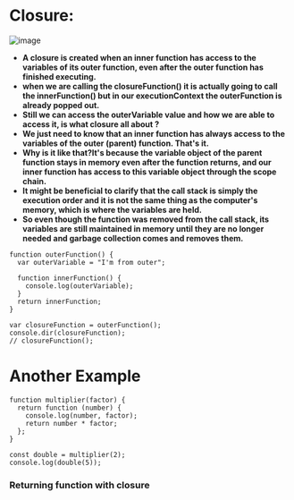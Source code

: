 # Closure:
![image](https://github.com/user-attachments/assets/51061f00-746f-40ae-97a5-d80b75bdcbb9)

- **A closure is created when an inner function has access to the variables of its outer function, even after the outer function has finished executing.**
- **when we are calling the closureFunction() it is actually going to call the innerFunction() but in our executionContext the outerFunction is already popped out.** 
- **Still we can access the outerVariable value and how we are able to access it, is what closure all about ?**
- **We just need to know that an inner function has always access to the variables of the outer (parent) function. That's it.**
- **Why is it like that?It's because the variable object of the parent function stays in memory even after the function returns, and our inner function has access to this variable object through the scope chain.**
- **It might be beneficial to clarify that the call stack is simply the execution order and it is not the same thing as the computer's memory, which is where the variables are held.**
- **So even though the function was removed from the call stack, its variables are still maintained in memory until they are no longer needed and garbage collection comes and removes them.**
```
function outerFunction() {
  var outerVariable = "I'm from outer";

  function innerFunction() {
    console.log(outerVariable);
  }
  return innerFunction;
}

var closureFunction = outerFunction();
console.dir(closureFunction);
// closureFunction();
```
# Another Example
```
function multiplier(factor) {
  return function (number) {
    console.log(number, factor);
    return number * factor;
  };
}

const double = multiplier(2);
console.log(double(5));
```
### Returning function with closure
